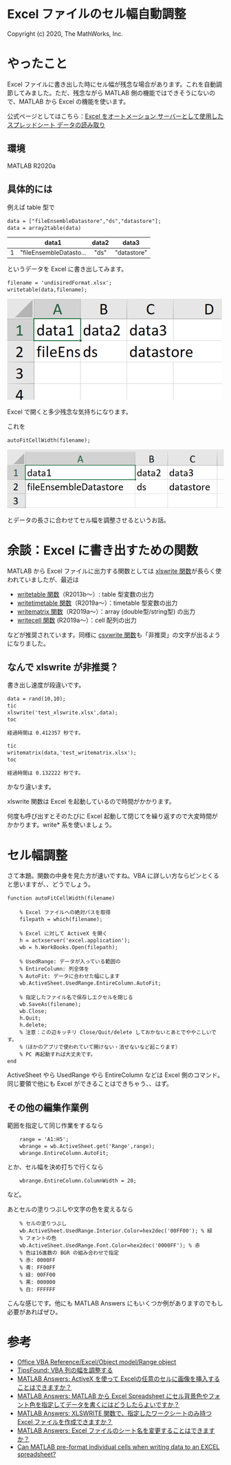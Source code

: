 # Excel ファイルのセル幅自動調整


Copyright (c) 2020, The MathWorks, Inc.


# やったこと


Excel ファイルに書き出した時にセル幅が残念な場合があります。これを自動調節してみました。ただ、残念ながら MATLAB 側の機能ではできそうにないので、MATLAB から Excel の機能を使います。




公式ページとしてはこちら：[Excel をオートメーション サーバーとして使用したスプレッドシート データの読み取り](https://jp.mathworks.com/help/matlab/matlab_external/example-reading-excel-spreadsheet-data.html)


  
## 環境


MATLAB R2020a


  
## 具体的には


例えば table 型で



```matlab:Code
data = ["fileEnsembleDatastore","ds","datastore"];
data = array2table(data)
```

| |data1|data2|data3|
|:--:|:--:|:--:|:--:|
|1|"fileEnsembleDatasto...|"ds"|"datastore"|



というデータを Excel に書き出してみます。



```matlab:Code
filename = 'undisiredFormat.xlsx';
writetable(data,filename);
```



![image_0.png](CellAutoFit_images/image_0.png)




Excel で開くと多少残念な気持ちになります。




これを



```matlab:Code
autoFitCellWidth(filename);
```



![image_1.png](CellAutoFit_images/image_1.png)




とデータの長さに合わせてセル幅を調整させるというお話。


# 余談：Excel に書き出すための関数


MATLAB から Excel ファイルに出力する関数としては [xlswrite 関数](https://jp.mathworks.com/help/matlab/ref/xlswrite.html)が長らく使われていましたが、最近は



   -  [writetable 関数](https://jp.mathworks.com/help/matlab/ref/writetable.html)（R2013b～）: table 型変数の出力 
   -  [writetimetable 関数](https://jp.mathworks.com/help/matlab/ref/writetimetable.html)（R2019a～）：timetable 型変数の出力 
   -  [writematrix 関数](https://jp.mathworks.com/help/matlab/ref/writematrix.html)（R2019a～）：array (double型/string型) の出力 
   -  [writecell 関数](https://jp.mathworks.com/help/matlab/ref/writecell.html) (R2019a～）：cell 配列の出力 



などが推奨されています。同様に [csvwrite 関数](https://jp.mathworks.com/help/matlab/ref/csvwrite.html)も「非推奨」の文字が出るようになりました。


## なんで xlswrite が非推奨？


書き出し速度が段違いです。



```matlab:Code
data = rand(10,10);
tic
xlswrite('test_xlswrite.xlsx',data);
toc
```


```text:Output
経過時間は 0.412357 秒です。
```


```matlab:Code
tic
writematrix(data,'test_writematrix.xlsx');
toc
```


```text:Output
経過時間は 0.132222 秒です。
```



かなり違います。




xlswrite 関数は Excel を起動しているので時間がかかります。




何度も呼び出すとそのたびに Excel 起動して閉じてを繰り返すので大変時間がかかります。write* 系を使いましょう。


# セル幅調整


さて本題。関数の中身を見た方が速いですね。VBA に詳しい方ならピンとくると思いますが、、どうでしょう。



```matlab:Code(Display)
function autoFitCellWidth(filename)

    % Excel ファイルへの絶対パスを取得
    filepath = which(filename);
    
    % Excel に対して ActiveX を開く
    h = actxserver('excel.application');
    wb = h.WorkBooks.Open(filepath);
    
    % UsedRange: データが入っている範囲の
    % EntireColumn: 列全体を
    % AutoFit: データに合わせた幅にします
    wb.ActiveSheet.UsedRange.EntireColumn.AutoFit;
    
    % 指定したファイル名で保存しエクセルを閉じる
    wb.SaveAs(filename);
    wb.Close;
    h.Quit;
    h.delete;
    % 注意：この辺キッチリ Close/Quit/delete しておかないとあとでややこしいです。
    %（ほかのアプリで使われていて開けない・消せないなど起こります）
    % PC 再起動すれば大丈夫です。
end
```



ActiveSheet やら UsedRange やら EntireColumn などは Excel 側のコマンド。同じ要領で他にも Excel ができることはできちゃう、、はず。


## その他の編集作業例


範囲を指定して同じ作業をするなら



```matlab:Code(Display)
    range = 'A1:H5';
    wbrange = wb.ActiveSheet.get('Range',range);
    wbrange.EntireColumn.AutoFit;
```



とか、セル幅を決め打ちで行くなら



```matlab:Code(Display)
    wbrange.EntireColumn.ColumnWidth = 20;
```



など。




あとセルの塗りつぶしや文字の色を変えるなら



```matlab:Code(Display)
    % セルの塗りつぶし
    wb.ActiveSheet.UsedRange.Interior.Color=hex2dec('00FF00'); % 緑
    % フォントの色
    wb.ActiveSheet.UsedRange.Font.Color=hex2dec('0000FF'); % 赤
    % 色は16進数の BGR の組み合わせで指定
    % 赤: 0000FF
    % 青: FF00FF
    % 緑: 00FF00
    % 黒: 000000
    % 白: FFFFFF
```



こんな感じです。他にも MATLAB Answers にもいくつか例がありますのでもし必要があればぜひ。


# 参考

   -  [Office VBA Reference/Excel/Object model/Range object](https://docs.microsoft.com/en-us/office/vba/api/excel.range(object)) 
   -  [TipsFound: VBA 列の幅を調整する](https://www.tipsfound.com/vba/09010) 
   -  [MATLAB Answers: ActiveX を使って Excelの任意のセルに画像を挿入することはできますか？](https://jp.mathworks.com/matlabcentral/answers/387921-activex-excel) 
   -  [MATLAB Answers: MATLAB から Excel Spreadsheet にセル背景色やフォント色を指定してデータを書くにはどうしたらよいですか？](https://jp.mathworks.com/matlabcentral/answers/95482-matlab-excel-spreadsheet) 
   -  [MATLAB Answers: XLSWRITE 関数で、指定したワークシートのみ持つ Excel ファイルを作成できますか？](https://jp.mathworks.com/matlabcentral/answers/99172-xlswrite-excel) 
   -  [MATLAB Answers: Excel ファイルのシート名を変更することはできますか？](https://jp.mathworks.com/matlabcentral/answers/102016-excel) 
   -  [Can MATLAB pre-format individual cells when writing data to an EXCEL spreadsheet?](https://jp.mathworks.com/matlabcentral/answers/216917-can-matlab-pre-format-individual-cells-when-writing-data-to-an-excel-spreadsheet) 

